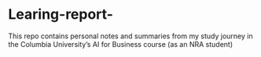 # Learing-report-
This repo contains personal notes and summaries from my study journey in the Columbia University’s AI for Business course (as an NRA student)
